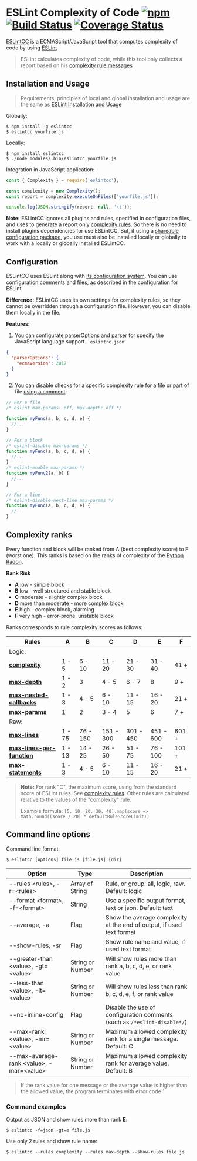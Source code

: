 # ESLint Complexity of Code [![npm][npm_img]][npm_url] [![Build Status][build_img]][build_url] [![Coverage Status][coverage_img]][coverage_url]

[ESLintCC][npm_url] is a ECMAScript/JavaScript tool
  that computes complexity of code by using [ESLint][eslint_npm]

> ESLint calculates complexity of code,
> while this tool only collects a report based on his [complexity rule messages][eslint_rule]

## Installation and Usage

> Requirements, principles of local and global installation and usage
>   are the same as [ESLint Installation and Usage][eslint_usage]

Globally:

    $ npm install -g eslintcc
    $ eslintcc yourfile.js

Locally:

    $ npm install eslintcc
    $ ./node_modules/.bin/eslintcc yourfile.js

Integration in JavaScript application:

```js
const { Complexity } = require('eslintcc');

const complexity = new Complexity();
const report = complexity.executeOnFiles(['yourfile.js']);

console.log(JSON.stringify(report, null, '\t'));
```

**Note:** ESLintCC ignores all plugins and rules, specified in configuration files,
    and uses to generate a report only [complexity rules][eslint_rule].
  So there is no need to install plugins dependencies for use ESLintCC.
  But, if using a [shareable configuration package][share_conf],
    you use must also be installed locally or globally to work with a locally or globally installed ESLintCC.

## Configuration

ESLintCC uses ESLint along with [Its configuration system][eslint_config].
You can use configuration comments and files, as described in the configuration for ESLint.

**Difference:** ESLintCC uses its own settings for complexity rules,
  so they cannot be overridden through a configuration file.
However, you can disable them locally in the file.

**Features:**

1.  You can configurate [parserOptions][eslint_parser_options]
    and [parser][eslint_parser] for specify the JavaScript language support. `.eslintrc.json`:

```json
{
  "parserOptions": {
    "ecmaVersion": 2017
  }
}
```

2.  You can disable checks for a specific complexity rule for a file or part of file
    [using a comment][eslint_disabling_comments]:

```js
// For a file
/* eslint max-params: off, max-depth: off */

function myFunc(a, b, c, d, e) {
  //...
}
```

```js
// For a block
/* eslint-disable max-params */
function myFunc(a, b, c, d, e) {
  //...
}
/* eslint-enable max-params */
function myFunc2(a, b) {
  //...
}
```

```js
// For a line
/* eslint-disable-next-line max-params */
function myFunc(a, b, c, d, e) {
  //...
}
```

## Complexity ranks

Every function and block will be ranked from A (best complexity score) to F (worst one).
This ranks is based on the ranks of complexity of the [Python Radon][radon_cc_rank].

**Rank	Risk**

-   **A**	low - simple block
-   **B**	low - well structured and stable block
-   **C**	moderate - slightly complex block
-   **D**	more than moderate - more complex block
-   **E**	high - complex block, alarming
-   **F**	very high - error-prone, unstable block

Ranks corresponds to rule complexity scores as follows:

| Rules                                                       | A      | B        | C         | D         | E         | F     |
| ----------------------------------------------------------- | ------ | -------- | --------- | --------- | --------- | ----- |
| Logic:                                                      |        |          |           |           |           |       |
| [**complexity**][eslint_rule]                               | 1 - 5  | 6 - 10   | 11 - 20   | 21 - 30   | 31 - 40   | 41 +  |
| [**max-depth**][eslint_max_depth]                           | 1 - 2  | 3        | 4 - 5     | 6 - 7     | 8         | 9 +   |
| [**max-nested-callbacks**][eslint_max_nested_callbacks]     | 1 - 3  | 4 - 5    | 6 - 10    | 11 - 15   | 16 - 20   | 21 +  |
| [**max-params**][eslint_max_params]                         | 1      | 2        | 3 - 4     | 5         | 6         | 7 +   |
| Raw:                                                        |        |          |           |           |           |       |
| [**max-lines**][eslint_max_lines]                           | 1 - 75 | 76 - 150 | 151 - 300 | 301 - 450 | 451 - 600 | 601 + |
| [**max-lines-per-function**][eslint_max_lines_per_function] | 1 - 13 | 14 - 25  | 26 - 50   | 51 - 75   | 76 - 100  | 101 + |
| [**max-statements**][eslint_max_statements]                 | 1 - 3  | 4 - 5    | 6 - 10    | 11 - 15   | 16 - 20   | 21 +  |

> **Note:** For rank "C", the maximum score, using from the standard score of ESLint rules.
>   See [complexity rules][eslint_rule].
>   Other rules are calculated relative to the values of the "complexity" rule.
>
> Example formula:
>   `[5, 10, 20, 30, 40].map(score => Math.round((score / 20) * defaultRuleScoreLimit))`

## Command line options

Command line format:

    $ eslintcc [options] file.js [file.js] [dir]

| Option                                         | Type             | Description                                                              |
| ---------------------------------------------- | ---------------- | ------------------------------------------------------------------------ |
| --rules &lt;rules>, -r=&lt;rules>              | Array of String  | Rule, or group: all, logic, raw. Default: logic                          |
| --format &lt;format>, -f=&lt;format>           | String           | Use a specific output format, text or json. Default: text                |
| --average, -a                                  | Flag             | Show the average complexity at the end of output, if used text format    |
| --show-rules, -sr                              | Flag             | Show rule name and value, if used text format                            |
| --greater-than &lt;value>, -gt=&lt;value>      | String or Number | Will show rules more than rank a, b, c, d, e, or rank value              |
| --less-than &lt;value>, -lt=&lt;value>         | String or Number | Will show rules less than rank b, c, d, e, f, or rank value              |
| --no-inline-config                             | Flag             | Disable the use of configuration comments (such as `/*eslint-disable*/`) |
| --max-rank &lt;value>, -mr=&lt;value>          | String or Number | Maximum allowed complexity rank for a single message. Default: C         |
| --max-average-rank &lt;value>, -mar=&lt;value> | String or Number | Maximum allowed complexity rank for average value. Default: B            |

> If the rank value for one message or the average value is higher than the allowed value, the program terminates with error code 1

### Command examples

Output as JSON and show rules more than rank **E**:

    $ eslintcc -f=json -gt=e file.js

Use only 2 rules and show rule name:

    $ eslintcc --rules complexity --rules max-depth --show-rules file.js

[npm_img]: https://img.shields.io/npm/v/eslintcc.svg

[npm_url]: https://www.npmjs.com/package/eslintcc

[build_img]: https://travis-ci.com/eslintcc/eslintcc.svg?branch=master

[build_url]: https://travis-ci.com/eslintcc/eslintcc

[coverage_img]: https://coveralls.io/repos/github/eslintcc/eslintcc/badge.svg?branch=master

[coverage_url]: https://coveralls.io/github/eslintcc/eslintcc?branch=master

[eslint_npm]: https://www.npmjs.com/package/eslint

[share_conf]: https://eslint.org/docs/user-guide/configuring#using-a-shareable-configuration-package

[eslint_rule]: https://eslint.org/docs/rules/complexity

[eslint_max_depth]: https://eslint.org/docs/rules/max-depth

[eslint_max_lines]: https://eslint.org/docs/rules/max-lines

[eslint_max_lines_per_function]: https://eslint.org/docs/rules/max-lines-per-function

[eslint_max_nested_callbacks]: https://eslint.org/docs/rules/max-nested-callbacks

[eslint_max_params]: https://eslint.org/docs/rules/max-params

[eslint_max_statements]: https://eslint.org/docs/rules/max-statements

[eslint_usage]: https://github.com/eslint/eslint#installation-and-usage

[eslint_config]: https://eslint.org/docs/user-guide/configuring

[eslint_parser_options]: https://eslint.org/docs/user-guide/configuring#specifying-parser-options

[eslint_parser]: https://eslint.org/docs/user-guide/configuring#specifying-parser

[eslint_disabling_comments]: https://eslint.org/docs/user-guide/configuring#disabling-rules-with-inline-comments

[radon_cc_rank]: https://radon.readthedocs.io/en/latest/api.html#radon.complexity.cc_rank
